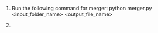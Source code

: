 1. Run the following command for merger:
    python merger.py <input_folder_name> <output_file_name>


2. 


